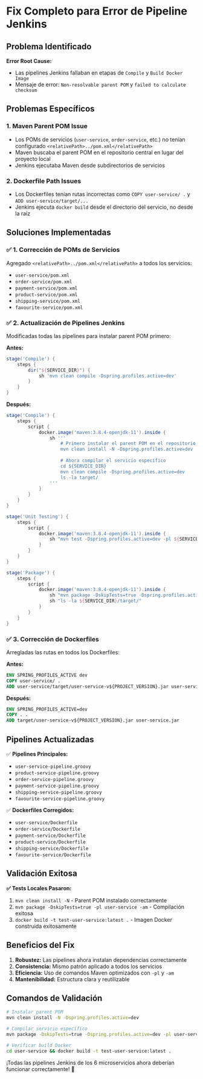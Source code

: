 # Fix Completo para Error de Pipeline Jenkins

## Problema Identificado

**Error Root Cause:**
- Las pipelines Jenkins fallaban en etapas de `Compile` y `Build Docker Image`
- Mensaje de error: `Non-resolvable parent POM` y `failed to calculate checksum`

## Problemas Específicos

### 1. Maven Parent POM Issue
- Los POMs de servicios (`user-service`, `order-service`, etc.) no tenían configurado `<relativePath>../pom.xml</relativePath>`
- Maven buscaba el parent POM en el repositorio central en lugar del proyecto local
- Jenkins ejecutaba Maven desde subdirectorios de servicios

### 2. Dockerfile Path Issues
- Los Dockerfiles tenían rutas incorrectas como `COPY user-service/ .` y `ADD user-service/target/...`
- Jenkins ejecuta `docker build` desde el directorio del servicio, no desde la raíz

## Soluciones Implementadas

### ✅ 1. Corrección de POMs de Servicios
Agregado `<relativePath>../pom.xml</relativePath>` a todos los servicios:
- `user-service/pom.xml`
- `order-service/pom.xml`
- `payment-service/pom.xml`
- `product-service/pom.xml`
- `shipping-service/pom.xml`
- `favourite-service/pom.xml`

### ✅ 2. Actualización de Pipelines Jenkins
Modificadas todas las pipelines para instalar parent POM primero:

**Antes:**
```groovy
stage('Compile') {
    steps {
        dir("${SERVICE_DIR}") {
            sh 'mvn clean compile -Dspring.profiles.active=dev'
        }
    }
}
```

**Después:**
```groovy
stage('Compile') {
    steps {
        script {
            docker.image('maven:3.8.4-openjdk-11').inside {
                sh '''
                    # Primero instalar el parent POM en el repositorio local Maven
                    mvn clean install -N -Dspring.profiles.active=dev
                    
                    # Ahora compilar el servicio específico
                    cd ${SERVICE_DIR}
                    mvn clean compile -Dspring.profiles.active=dev
                    ls -la target/
                '''
            }
        }
    }
}

stage('Unit Testing') {
    steps {
        script {
            docker.image('maven:3.8.4-openjdk-11').inside {
                sh "mvn test -Dspring.profiles.active=dev -pl ${SERVICE_DIR} -am"
            }
        }
    }
}

stage('Package') {
    steps {
        script {
            docker.image('maven:3.8.4-openjdk-11').inside {
                sh "mvn package -DskipTests=true -Dspring.profiles.active=dev -pl ${SERVICE_DIR} -am"
                sh "ls -la ${SERVICE_DIR}/target/"
            }
        }
    }
}
```

### ✅ 3. Corrección de Dockerfiles
Arregladas las rutas en todos los Dockerfiles:

**Antes:**
```dockerfile
ENV SPRING_PROFILES_ACTIVE dev
COPY user-service/ .
ADD user-service/target/user-service-v${PROJECT_VERSION}.jar user-service.jar
```

**Después:**
```dockerfile
ENV SPRING_PROFILES_ACTIVE=dev
COPY . .
ADD target/user-service-v${PROJECT_VERSION}.jar user-service.jar
```

## Pipelines Actualizadas

✅ **Pipelines Principales:**
- `user-service-pipeline.groovy`
- `product-service-pipeline.groovy`
- `order-service-pipeline.groovy`
- `payment-service-pipeline.groovy`
- `shipping-service-pipeline.groovy`
- `favourite-service-pipeline.groovy`

✅ **Dockerfiles Corregidos:**
- `user-service/Dockerfile`
- `order-service/Dockerfile`
- `payment-service/Dockerfile`
- `product-service/Dockerfile`
- `shipping-service/Dockerfile`
- `favourite-service/Dockerfile`

## Validación Exitosa

**✅ Tests Locales Pasaron:**
1. `mvn clean install -N` - Parent POM instalado correctamente
2. `mvn package -DskipTests=true -pl user-service -am` - Compilación exitosa
3. `docker build -t test-user-service:latest .` - Imagen Docker construida exitosamente

## Beneficios del Fix

1. **Robustez:** Las pipelines ahora instalan dependencias correctamente
2. **Consistencia:** Mismo patrón aplicado a todos los servicios
3. **Eficiencia:** Uso de comandos Maven optimizados con `-pl` y `-am`
4. **Mantenibilidad:** Estructura clara y reutilizable

## Comandos de Validación

```bash
# Instalar parent POM
mvn clean install -N -Dspring.profiles.active=dev

# Compilar servicio específico
mvn package -DskipTests=true -Dspring.profiles.active=dev -pl user-service -am

# Verificar build Docker
cd user-service && docker build -t test-user-service:latest .
```

¡Todas las pipelines Jenkins de los 6 microservicios ahora deberían funcionar correctamente! 🚀